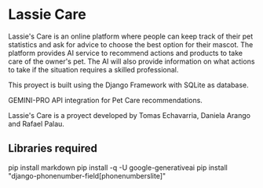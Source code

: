 # Lassie Care
Lassie's Care is an online platform where people can keep track of their pet statistics and ask for advice to choose the best option for their mascot. 
The platform provides AI service to recommend actions and products to take care of the owner's pet. 
The AI will also provide information on what actions to take if the situation requires a skilled professional.

This proyect is built using the Django Framework with SQLite as database.

GEMINI-PRO API integration for Pet Care recommendations.

Lassie's Care is a proyect developed by Tomas Echavarria, Daniela Arango and Rafael Palau.

## Libraries required
pip install markdown
pip install -q -U google-generativeai
pip install "django-phonenumber-field[phonenumberslite]"
